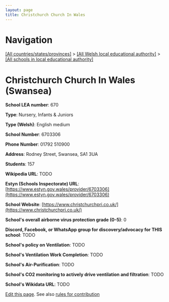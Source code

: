 ```yaml
---
layout: page
title: Christchurch Church In Wales
---
```

# Navigation

[[All countries/states/provinces]](../../..) > [[All Welsh local educational authority]](../..) > [[All schools in local educational authority]](..)

# Christchurch Church In Wales (Swansea)

**School LEA number**: 670

**Type**: Nursery, Infants & Juniors

**Type (Welsh)**: English medium

**School Number**: 6703306

**Phone Number**: 01792 510900

**Address**: Rodney Street, Swansea, SA1 3UA

**Students**: 157

**Wikipedia URL**: TODO

**Estyn (Schools Inspectorate) URL**: [https://www.estyn.gov.wales/provider/6703306](https://www.estyn.gov.wales/provider/6703306)

**School Website**: [https://www.christchurchpri.co.uk/](https://www.christchurchpri.co.uk/)

**School's overall airborne virus protection grade (0-5)**: 0

**Discord, Facebook, or WhatsApp group for discovery/advocacy for THIS school**: TODO

**School's policy on Ventilation**: TODO

**School's Ventilation Work Completion**: TODO

**School's Air-Purification**: TODO

**School's CO2 monitoring to actively drive ventilation and filtration**: TODO

**School's Wikidata URL**: TODO




[Edit this page](https://github.com/VentilationProject/Wales/edit/prif/./Swansea/Christchurch_Church_In_Wales.md). See also [rules for contribution](../../../contribution-rules/)